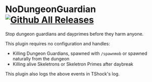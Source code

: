 # NoDungeonGuardian [![Github All Releases](https://img.shields.io/github/downloads/deadsurgeon42/NoDungeonGuardian/total.svg)](https://github.com/deadsurgeon42/NoDungeonGuardian/releases/latest)
Stop dungeon guardians and dayprimes before they harm anyone.

This plugin requires no configuration and handles:
+ Killing Dungeon Guardians, spawned with `/spawnmob` or spawned naturally from the dungeon
+ Killing alive Skeletrons or Skeletron Primes after daybreak

This plugin also logs the above events in TShock's log.
